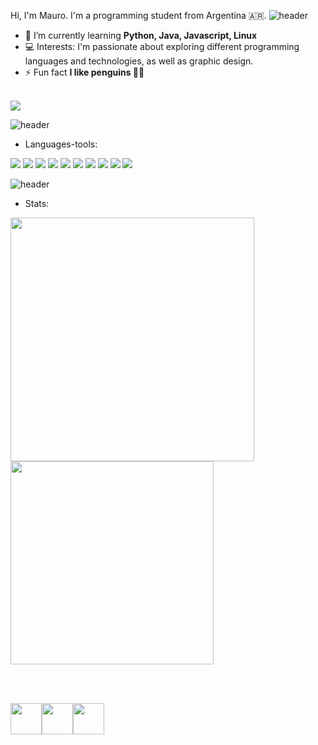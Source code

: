 Hi, I'm Mauro. I'm a programming student from Argentina 🇦🇷.
![header](https://capsule-render.vercel.app/api?type=rect&color=gradient&height=1)
- 🌱 I’m currently learning **Python, Java, Javascript, Linux**
- 💻 Interests: I'm passionate about exploring different programming languages and technologies, as well as graphic design.
- ⚡ Fun fact **I like penguins 🐧🐧**

<br/>

<div align="left"> 
  <a href="mailto:mauromesas98@gmail.com">
    <img src="https://img.shields.io/badge/Gmail-333333?style=for-the-badge&logo=gmail&logoColor=red" />
  </a>
<!--  <a href="https://linkedin.com/in/pedro-sales-muniz" target="_blank">
    <img src="https://img.shields.io/badge/LinkedIn-0077B5?style=for-the-badge&logo=linkedin&logoColor=white" target="_blank" />
  </a> 
  <a href="https://salesp07.github.io" target="_blank">
     <img src="https://img.shields.io/badge/Portfolio-FF5722?style=for-the-badge&logo=todoist&logoColor=white" target="_blank" /> <!-- sqlite, safari, google-chrome are other good icon options -->
  </a>
</div>

![header](https://capsule-render.vercel.app/api?type=rect&color=gradient&height=1)

- Languages-tools:
<div align="left">
  <img src="https://img.shields.io/badge/python-3670A0?style=for-the-badge&logo=python&logoColor=ffdd54" />
  <img src="https://img.shields.io/badge/java-%23ED8B00.svg?style=for-the-badge&logo=openjdk&logoColor=white" />
  <img src="https://img.shields.io/badge/javascript-%23323330.svg?style=for-the-badge&logo=javascript&logoColor=%23F7DF1E" />
  <img src="https://img.shields.io/badge/html5-%23E34F26.svg?style=for-the-badge&logo=html5&logoColor=white" />
  <img src="https://img.shields.io/badge/css3-%231572B6.svg?style=for-the-badge&logo=css3&logoColor=white" />
  <img src="https://img.shields.io/badge/mysql-%2300000f.svg?style=for-the-badge&logo=mysql&logoColor=white" />
  <img src="https://img.shields.io/badge/Git-fc6d26?style=for-the-badge&logo=git&logoColor=white" />
  <img src="https://img.shields.io/badge/blender-%23F5792A.svg?style=for-the-badge&logo=blender&logoColor=white" />
  <img src="https://img.shields.io/badge/adobe%20photoshop-%2331A8FF.svg?style=for-the-badge&logo=adobe%20photoshop&logoColor=white" />
  <img src="https://img.shields.io/badge/Linux-FCC624?style=for-the-badge&logo=linux&logoColor=black" />
</div>


<!-- <div align="center">
  <h2>🐍 My Contributions 🐍</h2>
  <br>
  <img alt="snake eating my contributions" src="https://raw.githubusercontent.com/salesp07/salesp07/output/github-contribution-grid-snake.svg" />
  
  <br/><br/><br/>
</div> -->

![header](https://capsule-render.vercel.app/api?type=rect&color=gradient&height=1)

- Stats:

<div align=left>
  <img width=390 src="https://github-readme-stats.vercel.app/api?username=mauromesas&theme=dark&hide_border=true&include_all_commits=false&count_private=false" />
  <br/>
  <img width=325 align="center" src="https://github-readme-stats.vercel.app/api/top-langs/?username=mauromesas&theme=dark&hide_border=true&include_all_commits=false&count_private=false&layout=compact" />
</div>

<br/><br/>

<div style="display: flex;">
  <img align="center" height="50" src="https://i.imgur.com/Au5pJnU.jpg" />
  <img align="center" height="50" src="https://i.imgur.com/Ct9bopW.jpg" />
  <img align="center" height="50" src="https://i.imgur.com/xdqkuPR.jpg" />
</div>

<br/>

